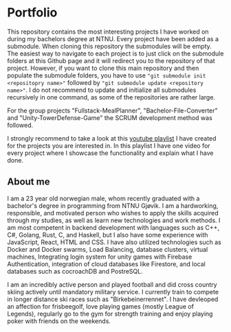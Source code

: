 # Portfolio
This repository contains the most interesting projects I have worked on during my bachelors degree at NTNU. Every project have been added as a submodule. When cloning this repository the submodules will be empty. The easiest way to navigate to each project is to just click on the submodule folders at this Github page and it will redirect you to the repository of that project. However, if you want to clone this main repository and then populate the submodule folders, you have to use ```"git submodule init <repositopry name>"``` followed by ```"git submodule update <repository name>"```. I do not recommend to update and initialize all submodules recursively in one command, as some of the repositories are rather large. 

For the group projects "Fullstack-MealPlanner", "Bachelor-File-Converter" and "Unity-TowerDefense-Game" the SCRUM development method was followed.

I strongly recommend to take a look at this [youtube playlist](https://www.youtube.com/channel/UCi9mMhBK8H4dB0s10bniXvw) I have created for the projects you are interested in. In this playlist I have one video for every project where I showcase the functionality and explain what I have done.  

## About me 
I am a 23 year old norwegian male, whom recently graduated with a bachelor's degree in programming from NTNU Gjøvik. I am a hardworking, responsible, and motivated person who wishes to apply the skills acquired through my studies, as well as learn new technologies and work methods. I am most competent in backend development with languages such as C++, C#, Golang, Rust, C, and Haskell, but I also have some experience with JavaScript, React, HTML and CSS. I have also utilized technologies such as Docker and Docker swarms, Load Balancing, database clusters, virtual machines, Integrating login system for unity games with Firebase Authentication, integration of cloud databases like Firestore, and local databases such as cocroachDB and PostreSQL.

I am an incredibly active person and played football and did cross country skiing actively until mandatory military service. I currently train to compete in longer distance ski races such as "Birkebeinerrennet". I have devleoped an affection for frisbeegolf, love playing games (mostly League of Legends), regularly go to the gym for strength training and enjoy playing poker with friends on the weekends. 
